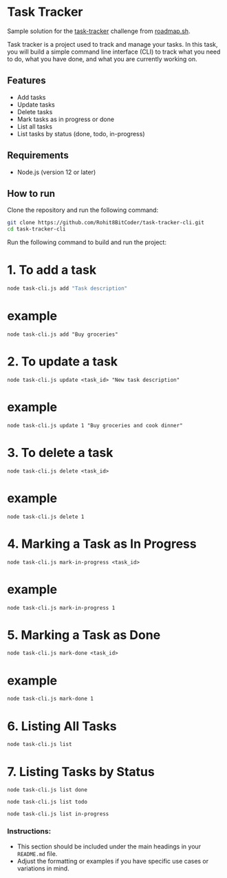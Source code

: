 # Task Tracker

Sample solution for the [task-tracker](https://roadmap.sh/projects/task-tracker) challenge from [roadmap.sh](https://roadmap.sh/).

Task tracker is a project used to track and manage your tasks. In this task, you will build a simple command line interface (CLI) to track what you need to do, what you have done, and what you are currently working on. 

## Features

- Add tasks
- Update tasks
- Delete tasks
- Mark tasks as in progress or done
- List all tasks
- List tasks by status (done, todo, in-progress)

## Requirements

- Node.js (version 12 or later)

## How to run

Clone the repository and run the following command:

```bash
git clone https://github.com/Rohit8BitCoder/task-tracker-cli.git
cd task-tracker-cli
```

Run the following command to build and run the project:

# 1. To add a task
```bash
node task-cli.js add "Task description"
```

# example
```
node task-cli.js add "Buy groceries"
```
# 2. To update a task
```
node task-cli.js update <task_id> "New task description"
```
# example
```
node task-cli.js update 1 "Buy groceries and cook dinner"

```

# 3. To delete a task
```
node task-cli.js delete <task_id>
```
# example
```
node task-cli.js delete 1
```

# 4. Marking a Task as In Progress

```
node task-cli.js mark-in-progress <task_id>
```
# example 
```
node task-cli.js mark-in-progress 1

```

# 5. Marking a Task as Done
```
node task-cli.js mark-done <task_id>

```
# example
```
node task-cli.js mark-done 1
```
# 6. Listing All Tasks
```
node task-cli.js list
```
# 7. Listing Tasks by Status

```
node task-cli.js list done
```
```
node task-cli.js list todo
```
```
node task-cli.js list in-progress
```


### Instructions:
- This section should be included under the main headings in your `README.md` file.
- Adjust the formatting or examples if you have specific use cases or variations in mind.

